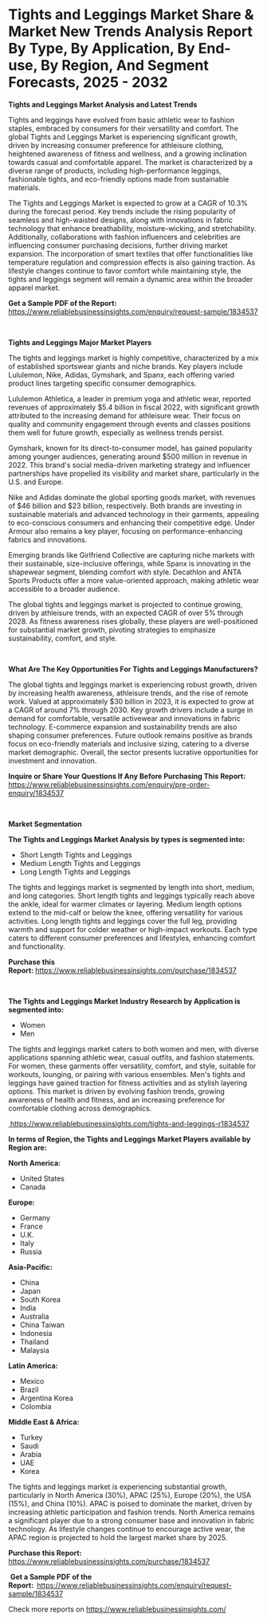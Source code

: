 <p><h1>Tights and Leggings Market Share & Market New Trends Analysis Report By Type, By Application, By End-use, By Region, And Segment Forecasts, 2025 - 2032</h1></p><p><strong>Tights and Leggings Market Analysis and Latest Trends</strong></p>
<p><p>Tights and leggings have evolved from basic athletic wear to fashion staples, embraced by consumers for their versatility and comfort. The global Tights and Leggings Market is experiencing significant growth, driven by increasing consumer preference for athleisure clothing, heightened awareness of fitness and wellness, and a growing inclination towards casual and comfortable apparel. The market is characterized by a diverse range of products, including high-performance leggings, fashionable tights, and eco-friendly options made from sustainable materials.</p><p>The Tights and Leggings Market is expected to grow at a CAGR of 10.3% during the forecast period. Key trends include the rising popularity of seamless and high-waisted designs, along with innovations in fabric technology that enhance breathability, moisture-wicking, and stretchability. Additionally, collaborations with fashion influencers and celebrities are influencing consumer purchasing decisions, further driving market expansion. The incorporation of smart textiles that offer functionalities like temperature regulation and compression effects is also gaining traction. As lifestyle changes continue to favor comfort while maintaining style, the tights and leggings segment will remain a dynamic area within the broader apparel market.</p></p>
<p><strong>Get a Sample PDF of the Report:&nbsp;</strong> <a href="https://www.reliablebusinessinsights.com/enquiry/request-sample/1834537?utm_campaign=2629&utm_medium=2&utm_source=Github&utm_content=ia&utm_term=05032025&utm_id=tights-and-leggings">https://www.reliablebusinessinsights.com/enquiry/request-sample/1834537</a></p>
<p>&nbsp;</p>
<p><strong>Tights and Leggings Major Market Players</strong></p>
<p><p>The tights and leggings market is highly competitive, characterized by a mix of established sportswear giants and niche brands. Key players include Lululemon, Nike, Adidas, Gymshark, and Spanx, each offering varied product lines targeting specific consumer demographics.</p><p>Lululemon Athletica, a leader in premium yoga and athletic wear, reported revenues of approximately $5.4 billion in fiscal 2022, with significant growth attributed to the increasing demand for athleisure wear. Their focus on quality and community engagement through events and classes positions them well for future growth, especially as wellness trends persist.</p><p>Gymshark, known for its direct-to-consumer model, has gained popularity among younger audiences, generating around $500 million in revenue in 2022. This brand's social media-driven marketing strategy and influencer partnerships have propelled its visibility and market share, particularly in the U.S. and Europe.</p><p>Nike and Adidas dominate the global sporting goods market, with revenues of $46 billion and $23 billion, respectively. Both brands are investing in sustainable materials and advanced technology in their garments, appealing to eco-conscious consumers and enhancing their competitive edge. Under Armour also remains a key player, focusing on performance-enhancing fabrics and innovations.</p><p>Emerging brands like Girlfriend Collective are capturing niche markets with their sustainable, size-inclusive offerings, while Spanx is innovating in the shapewear segment, blending comfort with style. Decathlon and ANTA Sports Products offer a more value-oriented approach, making athletic wear accessible to a broader audience.</p><p>The global tights and leggings market is projected to continue growing, driven by athleisure trends, with an expected CAGR of over 5% through 2028. As fitness awareness rises globally, these players are well-positioned for substantial market growth, pivoting strategies to emphasize sustainability, comfort, and style.</p></p>
<p>&nbsp;</p>
<p><strong>What Are The Key Opportunities For Tights and Leggings Manufacturers?</strong></p>
<p><p>The global tights and leggings market is experiencing robust growth, driven by increasing health awareness, athleisure trends, and the rise of remote work. Valued at approximately $30 billion in 2023, it is expected to grow at a CAGR of around 7% through 2030. Key growth drivers include a surge in demand for comfortable, versatile activewear and innovations in fabric technology. E-commerce expansion and sustainability trends are also shaping consumer preferences. Future outlook remains positive as brands focus on eco-friendly materials and inclusive sizing, catering to a diverse market demographic. Overall, the sector presents lucrative opportunities for investment and innovation.</p></p>
<p><strong>Inquire or Share Your Questions If Any Before Purchasing This Report:</strong> <a href="https://www.reliablebusinessinsights.com/enquiry/pre-order-enquiry/1834537?utm_campaign=2629&utm_medium=2&utm_source=Github&utm_content=ia&utm_term=05032025&utm_id=tights-and-leggings">https://www.reliablebusinessinsights.com/enquiry/pre-order-enquiry/1834537</a></p>
<p>&nbsp;</p>
<p><strong>Market Segmentation</strong></p>
<p><strong>The Tights and Leggings Market Analysis by types is segmented into:</strong></p>
<p><ul><li>Short Length Tights and Leggings</li><li>Medium Length Tights and Leggings</li><li>Long Length Tights and Leggings</li></ul></p>
<p><p>The tights and leggings market is segmented by length into short, medium, and long categories. Short length tights and leggings typically reach above the ankle, ideal for warmer climates or layering. Medium length options extend to the mid-calf or below the knee, offering versatility for various activities. Long length tights and leggings cover the full leg, providing warmth and support for colder weather or high-impact workouts. Each type caters to different consumer preferences and lifestyles, enhancing comfort and functionality.</p></p>
<p><strong>Purchase this Report:&nbsp;</strong><a href="https://www.reliablebusinessinsights.com/purchase/1834537?utm_campaign=2629&utm_medium=2&utm_source=Github&utm_content=ia&utm_term=05032025&utm_id=tights-and-leggings">https://www.reliablebusinessinsights.com/purchase/1834537</a></p>
<p>&nbsp;</p>
<p><strong>The Tights and Leggings Market Industry Research by Application is segmented into:</strong></p>
<p><ul><li>Women</li><li>Men</li></ul></p>
<p><p>The tights and leggings market caters to both women and men, with diverse applications spanning athletic wear, casual outfits, and fashion statements. For women, these garments offer versatility, comfort, and style, suitable for workouts, lounging, or pairing with various ensembles. Men's tights and leggings have gained traction for fitness activities and as stylish layering options. This market is driven by evolving fashion trends, growing awareness of health and fitness, and an increasing preference for comfortable clothing across demographics.</p></p>
<p><a href="https://www.reliablebusinessinsights.com/tights-and-leggings-r1834537?utm_campaign=2629&utm_medium=2&utm_source=Github&utm_content=ia&utm_term=05032025&utm_id=tights-and-leggings">&nbsp;https://www.reliablebusinessinsights.com/tights-and-leggings-r1834537</a></p>
<p><strong>In terms of Region, the Tights and Leggings Market Players available by Region are:</strong></p>
<p>
    <p> <strong> North America: </strong>
        <ul>
            <li>United States</li>
            <li>Canada</li>
        </ul>
        </p> 
    <p> <strong> Europe: </strong>
        <ul>
            <li>Germany</li>
            <li>France</li>
            <li>U.K.</li>
            <li>Italy</li>
            <li>Russia</li>
        </ul>
        </p> 
    <p> <strong> Asia-Pacific: </strong>
        <ul>
            <li>China</li>
            <li>Japan</li>
            <li>South Korea</li>
            <li>India</li>
            <li>Australia</li>
            <li>China Taiwan</li>
            <li>Indonesia</li>
            <li>Thailand</li>
            <li>Malaysia</li>
        </ul>
        </p> 
    <p> <strong> Latin America: </strong>
        <ul>
            <li>Mexico</li>
            <li>Brazil</li>
            <li>Argentina Korea</li>
            <li>Colombia</li>
        </ul>
        </p> 
    <p> <strong> Middle East & Africa: </strong>
        <ul>
            <li>Turkey</li>
            <li>Saudi</li>
            <li>Arabia</li>
            <li>UAE</li>
            <li>Korea</li>
        </ul>
    </p>
    </p>
<p><p>The tights and leggings market is experiencing substantial growth, particularly in North America (30%), APAC (25%), Europe (20%), the USA (15%), and China (10%). APAC is poised to dominate the market, driven by increasing athletic participation and fashion trends. North America remains a significant player due to a strong consumer base and innovation in fabric technology. As lifestyle changes continue to encourage active wear, the APAC region is projected to hold the largest market share by 2025.</p></p>
<p><strong>Purchase this Report: </strong><a href="https://www.reliablebusinessinsights.com/purchase/1834537?utm_campaign=2629&utm_medium=2&utm_source=Github&utm_content=ia&utm_term=05032025&utm_id=tights-and-leggings">https://www.reliablebusinessinsights.com/purchase/1834537</a></p>
<p>&nbsp;<strong>Get a Sample PDF of the Report:&nbsp;&nbsp;</strong><a href="https://www.reliablebusinessinsights.com/enquiry/request-sample/1834537?utm_campaign=2629&utm_medium=2&utm_source=Github&utm_content=ia&utm_term=05032025&utm_id=tights-and-leggings">https://www.reliablebusinessinsights.com/enquiry/request-sample/1834537</a></p>
<p><strong></strong></p>
<p>Check more reports on <a href="https://www.reliablebusinessinsights.com/?utm_campaign=2629&utm_medium=2&utm_source=Github&utm_content=ia&utm_term=05032025&utm_id=tights-and-leggings">https://www.reliablebusinessinsights.com/</a></p>